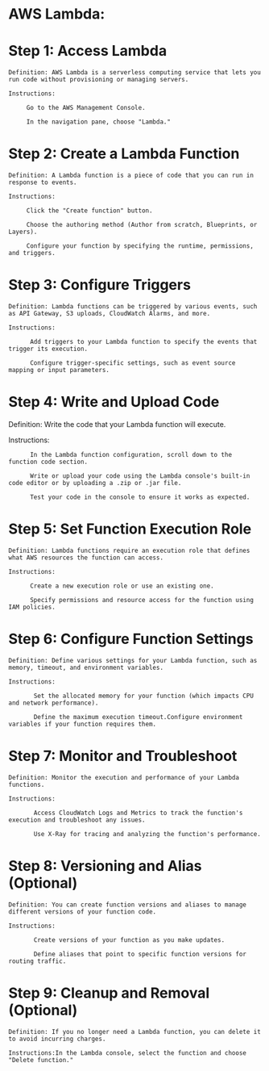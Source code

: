 # AWS Lambda:

# Step 1: Access Lambda
    Definition: AWS Lambda is a serverless computing service that lets you run code without provisioning or managing servers.

    Instructions:

         Go to the AWS Management Console.

         In the navigation pane, choose "Lambda."

# Step 2: Create a Lambda Function
    Definition: A Lambda function is a piece of code that you can run in response to events.

    Instructions:

         Click the "Create function" button.

         Choose the authoring method (Author from scratch, Blueprints, or Layers).

         Configure your function by specifying the runtime, permissions, and triggers.

# Step 3: Configure Triggers
    Definition: Lambda functions can be triggered by various events, such as API Gateway, S3 uploads, CloudWatch Alarms, and more.

    Instructions:

          Add triggers to your Lambda function to specify the events that trigger its execution.

          Configure trigger-specific settings, such as event source mapping or input parameters.

# Step 4: Write and Upload Code
   Definition: Write the code that your Lambda function will execute.

   Instructions:

          In the Lambda function configuration, scroll down to the function code section.

          Write or upload your code using the Lambda console's built-in code editor or by uploading a .zip or .jar file.

          Test your code in the console to ensure it works as expected.

# Step 5: Set Function Execution Role
    Definition: Lambda functions require an execution role that defines what AWS resources the function can access.

    Instructions:

          Create a new execution role or use an existing one.

          Specify permissions and resource access for the function using IAM policies.

# Step 6: Configure Function Settings
    Definition: Define various settings for your Lambda function, such as memory, timeout, and environment variables.

    Instructions:

           Set the allocated memory for your function (which impacts CPU and network performance).   
 
           Define the maximum execution timeout.Configure environment variables if your function requires them.

# Step 7: Monitor and Troubleshoot
    Definition: Monitor the execution and performance of your Lambda functions.

    Instructions:

           Access CloudWatch Logs and Metrics to track the function's execution and troubleshoot any issues.

           Use X-Ray for tracing and analyzing the function's performance.

# Step 8: Versioning and Alias (Optional)
    Definition: You can create function versions and aliases to manage different versions of your function code.

    Instructions:

           Create versions of your function as you make updates.

           Define aliases that point to specific function versions for routing traffic.

# Step 9: Cleanup and Removal (Optional)
    Definition: If you no longer need a Lambda function, you can delete it to avoid incurring charges.

    Instructions:In the Lambda console, select the function and choose "Delete function."


